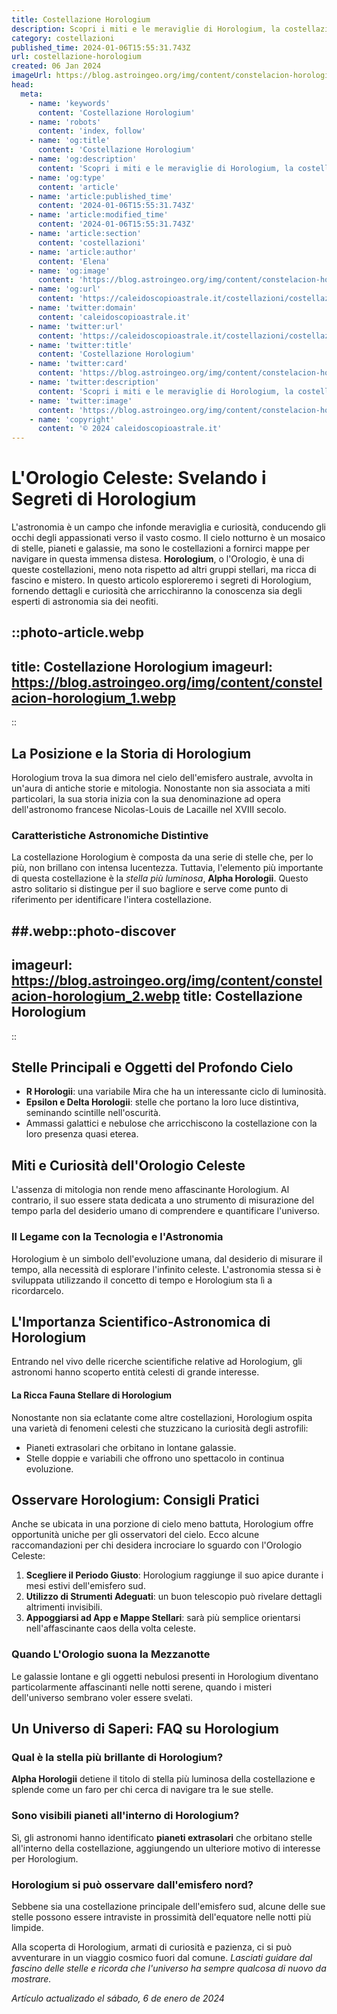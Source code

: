 ```yaml
---
title: Costellazione Horologium
description: Scopri i miti e le meraviglie di Horologium, la costellazione dellorologio, in una guida affascinante per astronomi amatoriali e curiosi.
category: costellazioni
published_time: 2024-01-06T15:55:31.743Z
url: costellazione-horologium
created: 06 Jan 2024
imageUrl: https://blog.astroingeo.org/img/content/constelacion-horologium_1.webp
head:
  meta:
    - name: 'keywords'
      content: 'Costellazione Horologium'
    - name: 'robots'
      content: 'index, follow'
    - name: 'og:title'
      content: 'Costellazione Horologium'
    - name: 'og:description'
      content: 'Scopri i miti e le meraviglie di Horologium, la costellazione dellorologio, in una guida affascinante per astronomi amatoriali e curiosi.'
    - name: 'og:type'
      content: 'article'
    - name: 'article:published_time'
      content: '2024-01-06T15:55:31.743Z'
    - name: 'article:modified_time'
      content: '2024-01-06T15:55:31.743Z'
    - name: 'article:section'
      content: 'costellazioni'
    - name: 'article:author'
      content: 'Elena'
    - name: 'og:image'
      content: 'https://blog.astroingeo.org/img/content/constelacion-horologium_1.webp'
    - name: 'og:url'
      content: 'https://caleidoscopioastrale.it/costellazioni/costellazione-horologium'
    - name: 'twitter:domain'
      content: 'caleidoscopioastrale.it'
    - name: 'twitter:url'
      content: 'https://caleidoscopioastrale.it/costellazioni/costellazione-horologium'
    - name: 'twitter:title'
      content: 'Costellazione Horologium'
    - name: 'twitter:card'
      content: 'https://blog.astroingeo.org/img/content/constelacion-horologium_1.webp'
    - name: 'twitter:description'
      content: 'Scopri i miti e le meraviglie di Horologium, la costellazione dellorologio, in una guida affascinante per astronomi amatoriali e curiosi.'
    - name: 'twitter:image'
      content: 'https://blog.astroingeo.org/img/content/constelacion-horologium_1.webp'
    - name: 'copyright'
      content: '© 2024 caleidoscopioastrale.it'
---
```

# L'Orologio Celeste: Svelando i Segreti di Horologium

L'astronomia è un campo che infonde meraviglia e curiosità, conducendo gli occhi degli appassionati verso il vasto cosmo. Il cielo notturno è un mosaico di stelle, pianeti e galassie, ma sono le costellazioni a fornirci mappe per navigare in questa immensa distesa. **Horologium**, o l'Orologio, è una di queste costellazioni, meno nota rispetto ad altri gruppi stellari, ma ricca di fascino e mistero. In questo articolo esploreremo i segreti di Horologium, fornendo dettagli e curiosità che arricchiranno la conoscenza sia degli esperti di astronomia sia dei neofiti.

::photo-article.webp
---
title: Costellazione Horologium
imageurl: https://blog.astroingeo.org/img/content/constelacion-horologium_1.webp
---
::

## La Posizione e la Storia di Horologium

Horologium trova la sua dimora nel cielo dell'emisfero australe, avvolta in un'aura di antiche storie e mitologia. Nonostante non sia associata a miti particolari, la sua storia inizia con la sua denominazione ad opera dell'astronomo francese Nicolas-Louis de Lacaille nel XVIII secolo.

### Caratteristiche Astronomiche Distintive

La costellazione Horologium è composta da una serie di stelle che, per lo più, non brillano con intensa lucentezza. Tuttavia, l'elemento più importante di questa costellazione è la *stella più luminosa*, **Alpha Horologii**. Questo astro solitario si distingue per il suo bagliore e serve come punto di riferimento per identificare l'intera costellazione.

##.webp::photo-discover
---
imageurl: https://blog.astroingeo.org/img/content/constelacion-horologium_2.webp
title: Costellazione Horologium
---
::

## Stelle Principali e Oggetti del Profondo Cielo

- **R Horologii**: una variabile Mira che ha un interessante ciclo di luminosità.
- **Epsilon e Delta Horologii**: stelle che portano la loro luce distintiva, seminando scintille nell'oscurità.
- Ammassi galattici e nebulose che arricchiscono la costellazione con la loro presenza quasi eterea.

## Miti e Curiosità dell'Orologio Celeste

L'assenza di mitologia non rende meno affascinante Horologium. Al contrario, il suo essere stata dedicata a uno strumento di misurazione del tempo parla del desiderio umano di comprendere e quantificare l'universo.

### Il Legame con la Tecnologia e l'Astronomia

Horologium è un simbolo dell'evoluzione umana, dal desiderio di misurare il tempo, alla necessità di esplorare l'infinito celeste. L'astronomia stessa si è sviluppata utilizzando il concetto di tempo e Horologium sta lì a ricordarcelo.

## L'Importanza Scientifico-Astronomica di Horologium

Entrando nel vivo delle ricerche scientifiche relative ad Horologium, gli astronomi hanno scoperto entità celesti di grande interesse.

#### La Ricca Fauna Stellare di Horologium

Nonostante non sia eclatante come altre costellazioni, Horologium ospita una varietà di fenomeni celesti che stuzzicano la curiosità degli astrofili:
- Pianeti extrasolari che orbitano in lontane galassie.
- Stelle doppie e variabili che offrono uno spettacolo in continua evoluzione.

## Osservare Horologium: Consigli Pratici

Anche se ubicata in una porzione di cielo meno battuta, Horologium offre opportunità uniche per gli osservatori del cielo. Ecco alcune raccomandazioni per chi desidera incrociare lo sguardo con l'Orologio Celeste:

1. **Scegliere il Periodo Giusto**: Horologium raggiunge il suo apice durante i mesi estivi dell'emisfero sud.
2. **Utilizzo di Strumenti Adeguati**: un buon telescopio può rivelare dettagli altrimenti invisibili.
3. **Appoggiarsi ad App e Mappe Stellari**: sarà più semplice orientarsi nell'affascinante caos della volta celeste.

### Quando L'Orologio suona la Mezzanotte

Le galassie lontane e gli oggetti nebulosi presenti in Horologium diventano particolarmente affascinanti nelle notti serene, quando i misteri dell'universo sembrano voler essere svelati.

## Un Universo di Saperi: FAQ su Horologium

### Qual è la stella più brillante di Horologium?

**Alpha Horologii** detiene il titolo di stella più luminosa della costellazione e splende come un faro per chi cerca di navigare tra le sue stelle.

### Sono visibili pianeti all'interno di Horologium?

Sì, gli astronomi hanno identificato **pianeti extrasolari** che orbitano stelle all'interno della costellazione, aggiungendo un ulteriore motivo di interesse per Horologium.

### Horologium si può osservare dall'emisfero nord?

Sebbene sia una costellazione principale dell'emisfero sud, alcune delle sue stelle possono essere intraviste in prossimità dell'equatore nelle notti più limpide.

Alla scoperta di Horologium, armati di curiosità e pazienza, ci si può avventurare in un viaggio cosmico fuori dal comune. *Lasciati guidare dal fascino delle stelle e ricorda che l'universo ha sempre qualcosa di nuovo da mostrare.*

_Artículo actualizado el sábado, 6 de enero de 2024_